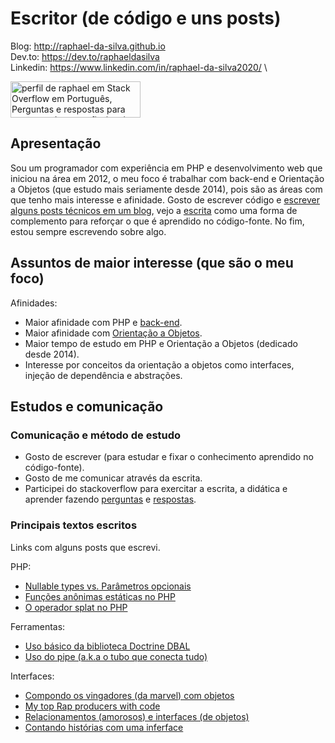 # Escritor (de código e uns posts)

Blog: http://raphael-da-silva.github.io \
Dev.to: https://dev.to/raphaeldasilva \
Linkedin: https://www.linkedin.com/in/raphael-da-silva2020/ \

<a href="https://pt.stackoverflow.com/users/108790/raphael"><img src="https://pt.stackoverflow.com/users/flair/108790.png" width="208" height="58" alt="perfil de raphael em Stack Overflow em Portugu&#234;s, Perguntas e respostas para programadores profissionais e entusiastas" title="perfil de raphael em Stack Overflow em Portugu&#234;s, Perguntas e respostas para programadores profissionais e entusiastas"></a>

## Apresentação

Sou um programador com experiência em PHP e desenvolvimento web que iniciou na área em 2012, o meu foco é trabalhar com back-end e Orientação a Objetos (que estudo mais seriamente desde 2014), pois são as áreas com que tenho mais interesse e afinidade. Gosto de escrever código e [escrever alguns posts técnicos em um blog](http://raphael-da-silva.github.io/), vejo a [escrita](https://raphael-da-silva.github.io/escrita-io/) como uma forma de complemento para reforçar o que é aprendido no código-fonte. No fim, estou sempre escrevendo sobre algo.

## Assuntos de maior interesse (que são o meu foco)

Afinidades:
* Maior afinidade com PHP e [back-end](https://raphael-da-silva.github.io/back-end/).
* Maior afinidade com [Orientação a Objetos](https://github.com/raphael-da-silva/frases-de-filmes/blob/master/src/MoviesQuotes/ArrayMovieQuoteProvider.php).
* Maior tempo de estudo em PHP e Orientação a Objetos (dedicado desde 2014).
* Interesse por conceitos da orientação a objetos como interfaces, injeção de dependência e abstrações.

## Estudos e comunicação 

### Comunicação e método de estudo

* Gosto de escrever (para estudar e fixar o conhecimento aprendido no código-fonte).
* Gosto de me comunicar através da escrita.
* Participei do stackoverflow para exercitar a escrita, a didática e aprender fazendo [perguntas](https://pt.stackoverflow.com/users/108790/raphael?tab=questions) e [respostas](https://pt.stackoverflow.com/users/108790/raphael?tab=answers).

### Principais textos escritos

Links com alguns posts que escrevi.

PHP:
* [Nullable types vs. Parâmetros opcionais](https://raphael-da-silva.github.io/nullable-types-vs-parametros-opcionais/)
* [Funções anônimas estáticas no PHP](https://raphael-da-silva.github.io/static-functions/)
* [O operador splat no PHP](https://raphael-da-silva.github.io/operador-splat/)

Ferramentas:
* [Uso básico da biblioteca Doctrine DBAL](https://raphael-da-silva.github.io/uso-basico-doctrine-dbal/)
* [Uso do pipe (a.k.a o tubo que conecta tudo)](https://raphael-da-silva.github.io/uso-do-pipe/)

Interfaces:
* [Compondo os vingadores (da marvel) com objetos](https://raphael-da-silva.github.io/composite-vingadores/)
* [My top Rap producers with code](https://dev.to/raphaeldasilva/my-top-rap-producers-with-code-5080)
* [Relacionamentos (amorosos) e interfaces (de objetos)](https://dev.to/raphaeldasilva/relacionamentos-amorosos-e-interfaces-de-objetos-5g3o)
* [Contando histórias com uma inferface](https://dev.to/raphaeldasilva/contando-historias-com-uma-inferface-2ih1)

